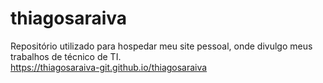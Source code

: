 # thiagosaraiva

Repositório utilizado para hospedar meu site pessoal, onde divulgo meus trabalhos de técnico de TI.<br/>
https://thiagosaraiva-git.github.io/thiagosaraiva
